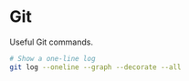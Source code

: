 # Git

Useful Git commands.

```bash
# Show a one-line log
git log --oneline --graph --decorate --all
```
